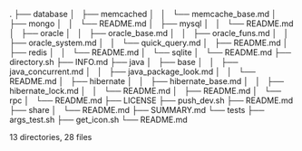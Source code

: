 .
├── database
│   ├── memcached
│   │   └── memcache_base.md
│   ├── mongo
│   │   └── README.md
│   ├── mysql
│   │   └── README.md
│   ├── oracle
│   │   ├── oracle_base.md
│   │   ├── oracle_funs.md
│   │   ├── oracle_system.md
│   │   └── quick_query.md
│   ├── README.md
│   ├── redis
│   │   └── README.md
│   └── sqlite
│       └── README.md
├── directory.sh
├── INFO.md
├── java
│   ├── base
│   │   ├── java_concurrent.md
│   │   ├── java_package_look.md
│   │   └── README.md
│   ├── hibernate
│   │   ├── hibernate_base.md
│   │   ├── hibernate_lock.md
│   │   └── README.md
│   ├── README.md
│   └── rpc
│       └── README.md
├── LICENSE
├── push_dev.sh
├── README.md
├── share
│   └── README.md
├── SUMMARY.md
└── tests
    ├── args_test.sh
    ├── get_icon.sh
    └── README.md

13 directories, 28 files
